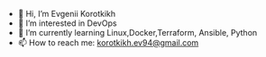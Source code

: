 - 👋 Hi, I’m Evgenii Korotkikh
- 👀 I’m interested in DevOps
- 🌱 I’m currently learning Linux,Docker,Terraform, Ansible, Python
- 📫 How to reach me: korotkikh.ev94@gmail.com

<!---
korotkikh-ev/korotkikh-ev is a ✨ special ✨ repository because its `README.md` (this file) appears on your GitHub profile.
You can click the Preview link to take a look at your changes.
--->
